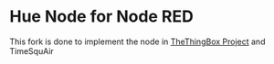 # Hue Node for Node RED

This fork is done to implement the node in [TheThingBox Project](http://thethingbox.io/) and TimeSquAir